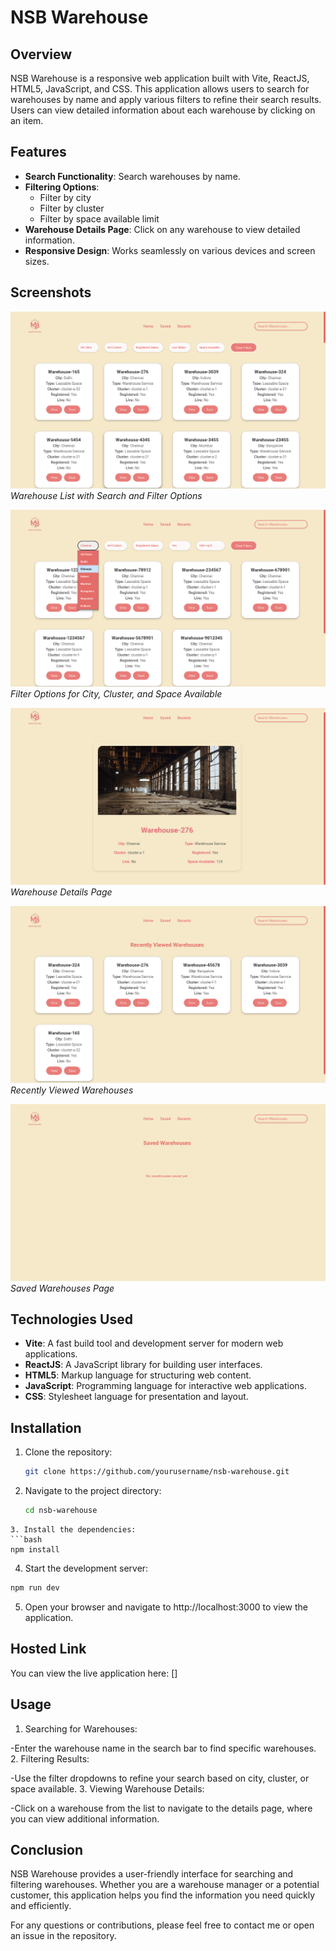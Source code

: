 # NSB Warehouse

## Overview

NSB Warehouse is a responsive web application built with Vite, ReactJS, HTML5, JavaScript, and CSS. This application allows users to search for warehouses by name and apply various filters to refine their search results. Users can view detailed information about each warehouse by clicking on an item.

## Features

- **Search Functionality**: Search warehouses by name.
- **Filtering Options**:
  - Filter by city
  - Filter by cluster
  - Filter by space available limit
- **Warehouse Details Page**: Click on any warehouse to view detailed information.
- **Responsive Design**: Works seamlessly on various devices and screen sizes.

## Screenshots

![Screenshot 1: Warehouse List](screenshots/screenshot1.png)
*Warehouse List with Search and Filter Options*

![Screenshot 2: Filter Options](screenshots/screenshot2.png)
*Filter Options for City, Cluster, and Space Available*

![Screenshot 3: Warehouse Details](screenshots/screenshot3.png)
*Warehouse Details Page*

![Screenshot 4: Recents](screenshots/screenshot4.png)
*Recently Viewed Warehouses*

![Screenshot 5: Saved](screenshots/screenshot5.png)
*Saved Warehouses Page*

## Technologies Used

- **Vite**: A fast build tool and development server for modern web applications.
- **ReactJS**: A JavaScript library for building user interfaces.
- **HTML5**: Markup language for structuring web content.
- **JavaScript**: Programming language for interactive web applications.
- **CSS**: Stylesheet language for presentation and layout.

## Installation

1. Clone the repository:
   ```bash
   git clone https://github.com/yourusername/nsb-warehouse.git
    ```
2. Navigate to the project directory:
    ```bash
    cd nsb-warehouse
```
3. Install the dependencies:
```bash 
npm install
```
4. Start the development server:
```bash
npm run dev
```
5. Open your browser and navigate to http://localhost:3000 to view the application.

## Hosted Link

You can view the live application here: []

## Usage
1. Searching for Warehouses:

-Enter the warehouse name in the search bar to find specific warehouses.
2. Filtering Results:

-Use the filter dropdowns to refine your search based on city, cluster, or space available.
3. Viewing Warehouse Details:

-Click on a warehouse from the list to navigate to the details page, where you can view additional information.
 
## Conclusion

NSB Warehouse provides a user-friendly interface for searching and filtering warehouses. Whether you are a warehouse manager or a potential customer, this application helps you find the information you need quickly and efficiently.

For any questions or contributions, please feel free to contact me or open an issue in the repository.
